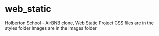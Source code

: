 # web_static
Holberton School - AirBNB clone, Web Static Project
CSS files are in the styles folder
Images are in the images folder
